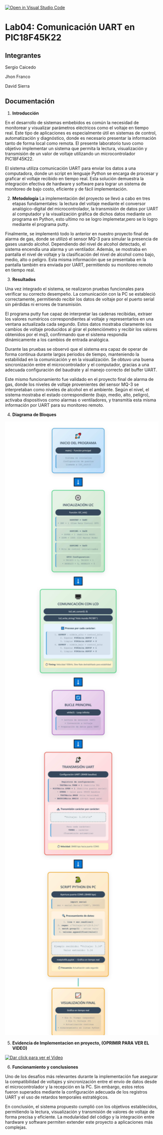 [![Open in Visual Studio Code](https://classroom.github.com/assets/open-in-vscode-2e0aaae1b6195c2367325f4f02e2d04e9abb55f0b24a779b69b11b9e10269abc.svg)](https://classroom.github.com/online_ide?assignment_repo_id=19574433&assignment_repo_type=AssignmentRepo)
# Lab04: Comunicación UART en PIC18F45K22

## Integrantes

Sergio Caicedo 

Jhon Franco 

David Sierra

## Documentación

1. **Introducción**

En el desarrollo de sistemas embebidos es común la necesidad de monitorear y visualizar parámetros eléctricos como el voltaje en tiempo real. Este tipo de aplicaciones es especialmente útil en sistemas de control, automatización y diagnóstico, donde es necesario presentar la información tanto de forma local como remota. El presente laboratorio tuvo como objetivo implementar un sistema que permita la lectura, visualización y transmisión de un valor de voltaje utilizando un microcontrolador PIC18F45K22.

El sistema  utiliza comunicación UART para enviar los datos a una computadora, donde un script en lenguaje Python se encarga de procesar y graficar el voltaje recibido en tiempo real. Esta solución demuestra la integración efectiva de hardware y software para lograr un sistema de monitoreo de bajo costo, eficiente y de fácil implementación.

2. **Metodología**
La implementación del proyecto se llevó a cabo en tres etapas fundamentales: la lectura del voltaje mediante el conversor analógico-digital del microcontrolador, la transmisión de datos por UART al computador y la visualización gráfica de dichos datos mediante un programa en Python, esto ultimo no se logro implemetar,pero se lo logro mediante el programa putty.

Finalmente, se implementó todo lo anterior en nuestro proyecto final de alarma de gas, donde se utilizó el sensor MQ-3 para simular la presencia de gases usando alcohol. Dependiendo del nivel de alcohol detectado, el sistema encendía una alarma y un ventilador. Además, se mostraba en pantalla el nivel de voltaje y la clasificación del nivel de alcohol como bajo, medio, alto o peligro. Esta misma información que se presentaba en la pantalla también era enviada por UART, permitiendo su monitoreo remoto en tiempo real.

3. **Resultados**

Una vez integrado el sistema, se realizaron pruebas funcionales para verificar su correcto desempeño. La comunicación con la PC se estableció correctamente, permitiendo recibir los datos de voltaje por el puerto serial sin pérdidas ni errores de transmisión.

El programa putty fue capaz de interpretar las cadenas recibidas, extraer los valores numéricos correspondientes al voltaje y representarlos  en una ventana actualizada cada segundo. Estos datos mostraba claramente los cambios de voltaje producidos al girar el potenciómetro y recibir los valores obtenidos por el mq3, confirmando que el sistema respondía dinámicamente a los cambios de entrada analógica.

Durante las pruebas se observó que el sistema era capaz de operar de forma continua durante largos periodos de tiempo, manteniendo la estabilidad en la comunicación y en la visualización. Se obtuvo una buena sincronización entre el microcontrolador y el computador, gracias a una adecuada configuración del baudrate y al manejo correcto del buffer UART.

Este mismo funcionamiento fue validado en el proyecto final de alarma de gas, donde los niveles de voltaje provenientes del sensor MQ-3 se interpretaban como niveles de alcohol en el ambiente. Según el nivel, el sistema mostraba el estado correspondiente (bajo, medio, alto, peligro), activaba dispositivos como alarmas o ventiladores, y transmitía esta misma información por UART para su monitoreo remoto.

4. **Diagrama de Bloques**
<div align="center">
 <img src="/69169b80-c897-4e8f-be83-360c4b46123b-0.jpg" alt="uart" width="550" />
 </div>


5. **Evidencia de Implementacion en proyecto, (OPRIMIR PARA VER EL VIDEO)**

[![Dar click para ver el  Video](https://img.youtube.com/vi/OjOp43iet3o/0.jpg)](https://www.youtube.com/watch?v=OjOp43iet3o)


6. **Funcionamiento y conclusiones** 

Uno de los desafíos más relevantes durante la implementación fue asegurar la compatibilidad de voltajes y sincronización entre el envío de datos desde el microcontrolador y la recepción en la PC. Sin embargo, estos retos fueron superados mediante la configuración adecuada de los registros UART y el uso de retardos temporales estratégicos.

En conclusión, el sistema propuesto cumplió con los objetivos establecidos, permitiendo la lectura, visualización y transmisión de valores de voltaje de forma precisa y eficiente. La modularidad del código y la integración entre hardware y software permiten extender este proyecto a aplicaciones más complejas.

